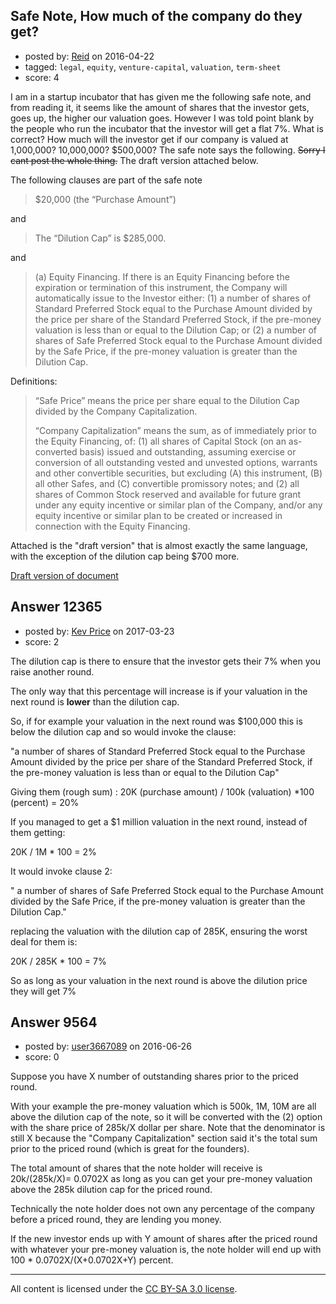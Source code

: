 ## Safe Note, How much of the company do they get?

- posted by: [Reid](https://stackexchange.com/users/473379/reid) on 2016-04-22
- tagged: `legal`, `equity`, `venture-capital`, `valuation`, `term-sheet`
- score: 4

I am in a startup incubator that has given me the following safe note, and from reading it, it seems like the amount of shares that the investor gets, goes up, the higher our valuation goes. However I was told point blank by the people who run the incubator that the investor will get a flat 7%. What is correct? How much will the investor get if our company is valued at 1,000,000? 10,000,000? $500,000? The safe note says the following. <strike>Sorry I cant post the whole thing.</strike> The draft version attached below.

The following clauses are part of the safe note
> $20,000 (the “Purchase Amount”)

and

> The “Dilution Cap” is $285,000.

and

>(a) Equity Financing. If there is an Equity Financing before the
> expiration or termination of this instrument,
> the Company will automatically issue to the Investor either: (1) a
> number of shares of Standard Preferred Stock equal to 
> the Purchase Amount divided by the price per share of the Standard
> Preferred Stock, if the pre-money valuation is less 
> than or equal to the Dilution Cap; or (2) a number of shares of Safe
> Preferred Stock equal to the Purchase Amount divided 
> by the Safe Price, if the pre-money valuation is greater than the
> Dilution Cap.

Definitions:

> “Safe Price” means the price per share equal to the Dilution Cap divided by the Company Capitalization.
> 
> “Company Capitalization” means the sum, as of immediately prior to the
> Equity Financing, of: (1) all shares of Capital Stock (on an
> as-converted basis) issued and outstanding, assuming exercise or
> conversion of all outstanding vested and unvested options, warrants
> and other convertible securities, but excluding (A) this instrument,
> (B) all other Safes, and (C) convertible promissory notes; and (2) all
> shares of Common Stock reserved and available for future grant under
> any equity incentive or similar plan of the Company, and/or any equity
> incentive or similar plan to be created or increased in connection
> with the Equity Financing.

Attached is the "draft version" that is almost exactly the same language, with the exception of the dilution cap being $700 more.

[Draft version of document][1]


  [1]: https://drive.google.com/file/d/0B76aLKz21sLKandfckY3RTNOczg/view?usp=sharing


## Answer 12365

- posted by: [Kev Price](https://stackexchange.com/users/1109274/kev-price) on 2017-03-23
- score: 2

The dilution cap is there to ensure that the investor gets their 7% when you raise another round.

The only way that this percentage will increase is if your valuation in the next round is **lower** than the dilution cap.

So, if for example your valuation in the next round was $100,000 this is below the dilution cap and so would invoke the clause:

"a number of shares of Standard Preferred Stock equal to the Purchase Amount divided by the price per share of the Standard Preferred Stock, if the pre-money valuation is less than or equal to the Dilution Cap"

Giving them (rough sum) : 20K (purchase amount) / 100k (valuation) *100 (percent) = 20%

If you managed to get a $1 million valuation in the next round, instead of them getting:

20K / 1M * 100 = 2%

It would invoke clause 2:

" a number of shares of Safe Preferred Stock equal to the Purchase Amount divided by the Safe Price, if the pre-money valuation is greater than the Dilution Cap."

replacing the valuation with the dilution cap of 285K, ensuring the worst deal for them is:

20K / 285K * 100 = 7%

So as long as your valuation in the next round is above the dilution price they will get 7%


## Answer 9564

- posted by: [user3667089](https://stackexchange.com/users/4510966/user3667089) on 2016-06-26
- score: 0

Suppose you have X number of outstanding shares prior to the priced round.

With your example the pre-money valuation which is 500k, 1M, 10M are all above the dilution cap of the note, so it will be converted with the (2) option with the share price of 285k/X dollar per share. Note that the denominator is still X because the "Company Capitalization" section said it's the total sum prior to the priced round (which is great for the founders). 

The total amount of shares that the note holder will receive is 20k/(285k/X)= 0.0702X as long as you can get your pre-money valuation above the 285k dilution cap for the priced round. 

Technically the note holder does not own any percentage of the company before a priced round, they are lending you money.

If the new investor ends up with Y amount of shares after the priced round with whatever your pre-money valuation is, the note holder will end up with 100 * 0.0702X/(X+0.0702X+Y) percent.



---

All content is licensed under the [CC BY-SA 3.0 license](https://creativecommons.org/licenses/by-sa/3.0/).
